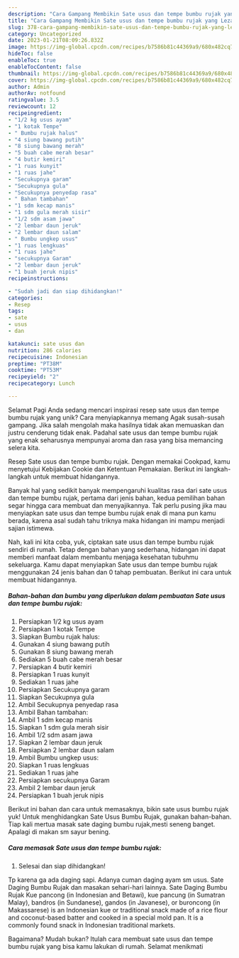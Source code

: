 ```yaml
---
description: "Cara Gampang Membikin Sate usus dan tempe bumbu rujak yang Lezat, Enak"
title: "Cara Gampang Membikin Sate usus dan tempe bumbu rujak yang Lezat, Enak"
slug: 378-cara-gampang-membikin-sate-usus-dan-tempe-bumbu-rujak-yang-lezat-enak
category: Uncategorized
date: 2023-01-21T08:09:26.832Z
image: https://img-global.cpcdn.com/recipes/b7586b81c44369a9/680x482cq70/sate-usus-dan-tempe-bumbu-rujak-foto-resep-utama.jpg
hideToc: false
enableToc: true
enableTocContent: false
thumbnail: https://img-global.cpcdn.com/recipes/b7586b81c44369a9/680x482cq70/sate-usus-dan-tempe-bumbu-rujak-foto-resep-utama.jpg
cover: https://img-global.cpcdn.com/recipes/b7586b81c44369a9/680x482cq70/sate-usus-dan-tempe-bumbu-rujak-foto-resep-utama.jpg
author: Admin
authorAv: notfound
ratingvalue: 3.5
reviewcount: 12
recipeingredient:
- "1/2 kg usus ayam"
- "1 kotak Tempe"
- " Bumbu rujak halus"
- "4 siung bawang putih"
- "8 siung bawang merah"
- "5 buah cabe merah besar"
- "4 butir kemiri"
- "1 ruas kunyit"
- "1 ruas jahe"
- "Secukupnya garam"
- "Secukupnya gula"
- "Secukupnya penyedap rasa"
- " Bahan tambahan"
- "1 sdm kecap manis"
- "1 sdm gula merah sisir"
- "1/2 sdm asam jawa"
- "2 lembar daun jeruk"
- "2 lembar daun salam"
- " Bumbu ungkep usus"
- "1 ruas lengkuas"
- "1 ruas jahe"
- "secukupnya Garam"
- "2 lembar daun jeruk"
- "1 buah jeruk nipis"
recipeinstructions:

- "Sudah jadi dan siap dihidangkan!"
categories:
- Resep
tags:
- sate
- usus
- dan

katakunci: sate usus dan 
nutrition: 286 calories
recipecuisine: Indonesian
preptime: "PT38M"
cooktime: "PT53M"
recipeyield: "2"
recipecategory: Lunch

---
```



Selamat Pagi Anda sedang mencari inspirasi resep sate usus dan tempe bumbu rujak yang unik? Cara menyiapkannya memang Agak susah-susah gampang. Jika salah mengolah maka hasilnya tidak akan memuaskan dan justru cenderung tidak enak. Padahal sate usus dan tempe bumbu rujak yang enak seharusnya mempunyai aroma dan rasa yang bisa memancing selera kita.


Resep Sate usus dan tempe bumbu rujak. Dengan memakai Cookpad, kamu menyetujui Kebijakan Cookie dan Ketentuan Pemakaian. Berikut ini langkah-langkah untuk membuat hidangannya.

Banyak hal yang sedikit banyak mempengaruhi kualitas rasa dari sate usus dan tempe bumbu rujak, pertama dari jenis bahan, kedua pemilihan bahan segar hingga cara membuat dan menyajikannya. Tak perlu pusing jika mau menyiapkan sate usus dan tempe bumbu rujak enak di mana pun kamu berada, karena asal sudah tahu triknya maka hidangan ini mampu menjadi sajian istimewa.


Nah, kali ini kita coba, yuk, ciptakan sate usus dan tempe bumbu rujak sendiri di rumah. Tetap dengan bahan yang sederhana, hidangan ini dapat memberi manfaat dalam membantu menjaga kesehatan tubuhmu sekeluarga. Kamu dapat menyiapkan Sate usus dan tempe bumbu rujak menggunakan 24 jenis bahan dan 0 tahap pembuatan. Berikut ini cara untuk membuat hidangannya.

<!--inarticleads1-->

##### Bahan-bahan dan bumbu yang diperlukan dalam pembuatan Sate usus dan tempe bumbu rujak:

1. Persiapkan 1/2 kg usus ayam
1. Persiapkan 1 kotak Tempe
1. Siapkan  Bumbu rujak halus:
1. Gunakan 4 siung bawang putih
1. Gunakan 8 siung bawang merah
1. Sediakan 5 buah cabe merah besar
1. Persiapkan 4 butir kemiri
1. Persiapkan 1 ruas kunyit
1. Sediakan 1 ruas jahe
1. Persiapkan Secukupnya garam
1. Siapkan Secukupnya gula
1. Ambil Secukupnya penyedap rasa
1. Ambil  Bahan tambahan:
1. Ambil 1 sdm kecap manis
1. Siapkan 1 sdm gula merah sisir
1. Ambil 1/2 sdm asam jawa
1. Siapkan 2 lembar daun jeruk
1. Persiapkan 2 lembar daun salam
1. Ambil  Bumbu ungkep usus:
1. Siapkan 1 ruas lengkuas
1. Sediakan 1 ruas jahe
1. Persiapkan secukupnya Garam
1. Ambil 2 lembar daun jeruk
1. Persiapkan 1 buah jeruk nipis


Berikut ini bahan dan cara untuk memasaknya, bikin sate usus bumbu rujak yuk! Untuk menghidangkan Sate Usus Bumbu Rujak, gunakan bahan-bahan. Tiap kali mertua masak sate daging bumbu rujak,mesti seneng banget. Apalagi di makan sm sayur bening. 

<!--inarticleads2-->

##### Cara memasak Sate usus dan tempe bumbu rujak:


1. Selesai dan siap dihidangkan!

Tp karena ga ada daging sapi. Adanya cuman daging ayam sm usus. Sate Daging Bumbu Rujak dan masakan sehari-hari lainnya. Sate Daging Bumbu Rujak Kue pancong (in Indonesian and Betawi), kue pancung (in Sumatran Malay), bandros (in Sundanese), gandos (in Javanese), or buroncong (in Makassarese) is an Indonesian kue or traditional snack made of a rice flour and coconut-based batter and cooked in a special mold pan. It is a commonly found snack in Indonesian traditional markets. 

Bagaimana? Mudah bukan? Itulah cara membuat sate usus dan tempe bumbu rujak yang bisa kamu lakukan di rumah. Selamat menikmati
